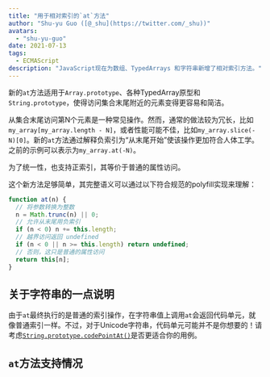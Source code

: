 ```yaml
---
title: "用于相对索引的`at`方法"
author: "Shu-yu Guo ([@_shu](https://twitter.com/_shu))"
avatars:
  - "shu-yu-guo"
date: 2021-07-13
tags:
  - ECMAScript
description: "JavaScript现在为数组、TypedArrays 和字符串新增了相对索引方法。"
---
```


新的`at`方法适用于`Array.prototype`、各种TypedArray原型和`String.prototype`，使得访问集合末尾附近的元素变得更容易和简洁。

从集合末尾访问第N个元素是一种常见操作。然而，通常的做法较为冗长，比如`my_array[my_array.length - N]`，或者性能可能不佳，比如`my_array.slice(-N)[0]`。新的`at`方法通过解释负索引为“从末尾开始”使该操作更加符合人体工学。之前的示例可以表示为`my_array.at(-N)`。

<!--truncate-->
为了统一性，也支持正索引，其等价于普通的属性访问。

这个新方法足够简单，其完整语义可以通过以下符合规范的polyfill实现来理解：

```js
function at(n) {
  // 将参数转换为整数
  n = Math.trunc(n) || 0;
  // 允许从末尾用负索引
  if (n < 0) n += this.length;
  // 越界访问返回 undefined
  if (n < 0 || n >= this.length) return undefined;
  // 否则，这只是普通的属性访问
  return this[n];
}
```

## 关于字符串的一点说明

由于`at`最终执行的是普通的索引操作，在字符串值上调用`at`会返回代码单元，就像普通索引一样。不过，对于Unicode字符串，代码单元可能并不是你想要的！请考虑[`String.prototype.codePointAt()`](https://developer.mozilla.org/en-US/docs/Web/JavaScript/Reference/Global_Objects/String/codePointAt)是否更适合你的用例。

## `at`方法支持情况

<feature-support chrome="92"
                 firefox="90"
                 safari="no"
                 nodejs="no"
                 babel="yes https://github.com/zloirock/core-js#relative-indexing-method"></feature-support>
